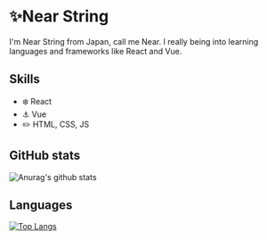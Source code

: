 
# ✨Near String
I'm Near String from Japan, call me Near.  I really being into learning languages and frameworks like React and Vue. 

## Skills
* :snowflake: React
* :anchor: Vue
* :pencil2: HTML, CSS, JS

## GitHub stats
![Anurag's github stats](https://github-readme-stats.vercel.app/api?username=nearString&show_icons=true&theme=react&hide=prs)


## Languages
[![Top Langs](https://github-readme-stats.vercel.app/api/top-langs/?username=nearString&hide=typescript&layout=compact&theme=algolia)](https://github.com/anuraghazra/github-readme-stats)

<!--
**NearString/nearString** is a ✨ _special_ ✨ repository because its `README.md` (this file) appears on your GitHub profile.

Here are some ideas to get you started:

- 🔭 I’m currently working on ...
- 🌱 I’m currently learning ...
- 👯 I’m looking to collaborate on ...
- 🤔 I’m looking for help with ...
- 💬 Ask me about ...
- 📫 How to reach me: ...
- 😄 Pronouns: ...
- ⚡ Fun fact: ...
-->

